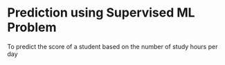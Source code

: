 # Prediction using Supervised ML Problem 

To predict the score of a student based on the number of study hours per day
